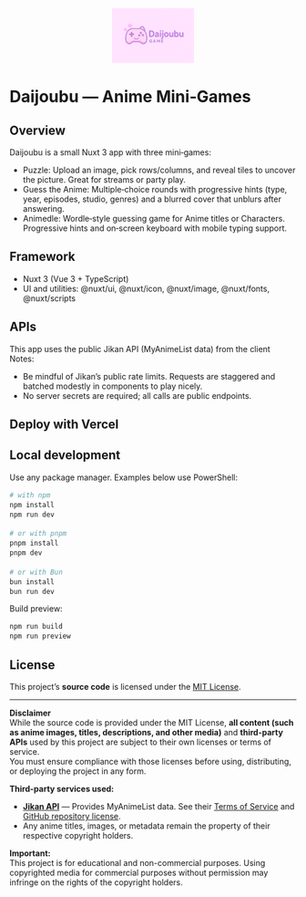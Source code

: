 <p align="center">
	<img src="public/images/daijoubu-game-logo.png" alt="Daijoubu" height="96" />
</p>

# Daijoubu — Anime Mini‑Games

## Overview

Daijoubu is a small Nuxt 3 app with three mini‑games:

- Puzzle: Upload an image, pick rows/columns, and reveal tiles to uncover the picture. Great for streams or party play.
- Guess the Anime: Multiple‑choice rounds with progressive hints (type, year, episodes, studio, genres) and a blurred cover that unblurs after answering.
- Animedle: Wordle‑style guessing game for Anime titles or Characters. Progressive hints and on‑screen keyboard with mobile typing support.

## Framework

- Nuxt 3 (Vue 3 + TypeScript)
- UI and utilities: @nuxt/ui, @nuxt/icon, @nuxt/image, @nuxt/fonts, @nuxt/scripts

## APIs

This app uses the public Jikan API (MyAnimeList data) from the client
Notes:
- Be mindful of Jikan’s public rate limits. Requests are staggered and batched modestly in components to play nicely.
- No server secrets are required; all calls are public endpoints.

## Deploy with Vercel

## Local development

Use any package manager. Examples below use PowerShell:

```powershell
# with npm
npm install
npm run dev

# or with pnpm
pnpm install
pnpm dev

# or with Bun
bun install
bun run dev
```

Build preview:

```powershell
npm run build
npm run preview
```

## License

This project’s **source code** is licensed under the [MIT License](LICENSE).

---

**Disclaimer**  
While the source code is provided under the MIT License, **all content (such as anime images, titles, descriptions, and other media)** and **third-party APIs** used by this project are subject to their own licenses or terms of service.  
You must ensure compliance with those licenses before using, distributing, or deploying the project in any form.

**Third-party services used:**
- **[Jikan API](https://jikan.moe/)** — Provides MyAnimeList data. See their [Terms of Service](https://jikan.moe/) and [GitHub repository license](https://github.com/jikan-me/jikan).
- Any anime titles, images, or metadata remain the property of their respective copyright holders.

**Important:**  
This project is for educational and non-commercial purposes. Using copyrighted media for commercial purposes without permission may infringe on the rights of the copyright holders.

